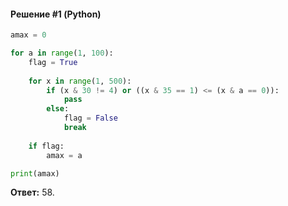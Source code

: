 #### Решение #1 (Python)
```python
amax = 0

for a in range(1, 100):
	flag = True
	
	for x in range(1, 500):
		if (x & 30 != 4) or ((x & 35 == 1) <= (x & a == 0)):
			pass
		else:
			flag = False
			break
	
	if flag:
		amax = a

print(amax)
```
**Ответ:** 58.
